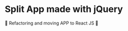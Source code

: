 # Split App made with jQuery

:construction: Refactoring and moving APP to React JS :construction:

